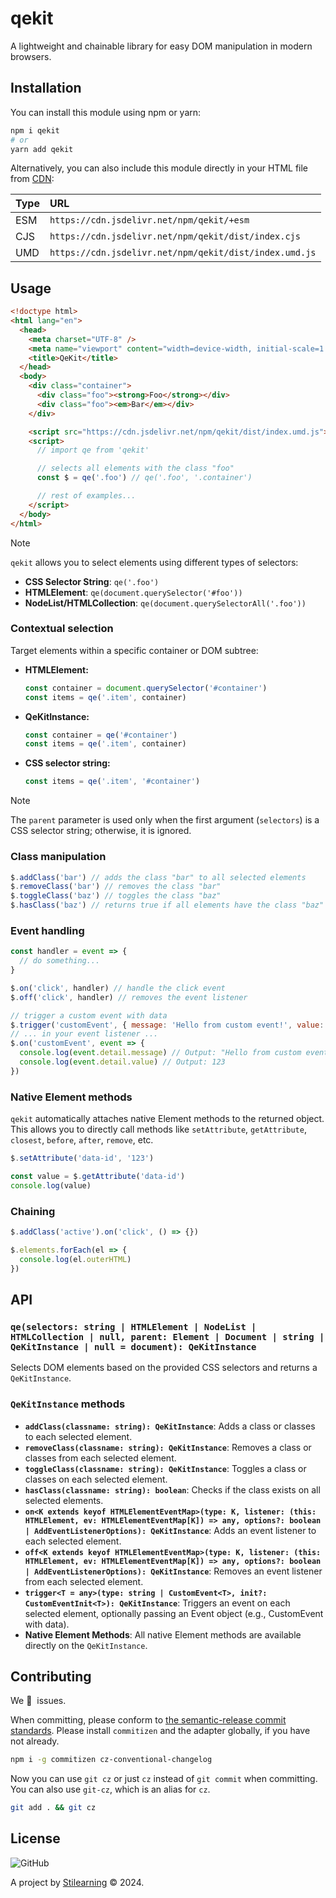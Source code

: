 # qekit

A lightweight and chainable library for easy DOM manipulation in modern browsers.

## Installation

You can install this module using npm or yarn:

```bash
npm i qekit
# or
yarn add qekit
```

Alternatively, you can also include this module directly in your HTML file from [CDN](https://www.jsdelivr.com/package/npm/qekit?tab=files&path=dist):

| Type | URL                                                    |
| :--- | :----------------------------------------------------- |
| ESM  | `https://cdn.jsdelivr.net/npm/qekit/+esm`              |
| CJS  | `https://cdn.jsdelivr.net/npm/qekit/dist/index.cjs`    |
| UMD  | `https://cdn.jsdelivr.net/npm/qekit/dist/index.umd.js` |

## Usage

```html
<!doctype html>
<html lang="en">
  <head>
    <meta charset="UTF-8" />
    <meta name="viewport" content="width=device-width, initial-scale=1.0" />
    <title>QeKit</title>
  </head>
  <body>
    <div class="container">
      <div class="foo"><strong>Foo</strong></div>
      <div class="foo"><em>Bar</em></div>
    </div>

    <script src="https://cdn.jsdelivr.net/npm/qekit/dist/index.umd.js"></script>
    <script>
      // import qe from 'qekit'

      // selects all elements with the class "foo"
      const $ = qe('.foo') // qe('.foo', '.container')

      // rest of examples...
    </script>
  </body>
</html>
```

> [!NOTE]
>
> `qekit` allows you to select elements using different types of selectors:
>
> - **CSS Selector String**: `qe('.foo')`
> - **HTMLElement**: `qe(document.querySelector('#foo'))`
> - **NodeList/HTMLCollection**: `qe(document.querySelectorAll('.foo'))`

### Contextual selection

Target elements within a specific container or DOM subtree:

- **HTMLElement:**

  ```js
  const container = document.querySelector('#container')
  const items = qe('.item', container)
  ```

- **QeKitInstance:**

  ```js
  const container = qe('#container')
  const items = qe('.item', container)
  ```

- **CSS selector string:**

  ```js
  const items = qe('.item', '#container')
  ```

> [!NOTE]
>
> The `parent` parameter is used only when the first argument (`selectors`) is a CSS selector string; otherwise, it is ignored.

### Class manipulation

```js
$.addClass('bar') // adds the class "bar" to all selected elements
$.removeClass('bar') // removes the class "bar"
$.toggleClass('baz') // toggles the class "baz"
$.hasClass('baz') // returns true if all elements have the class "baz"
```

### Event handling

```js
const handler = event => {
  // do something...
}

$.on('click', handler) // handle the click event
$.off('click', handler) // removes the event listener

// trigger a custom event with data
$.trigger('customEvent', { message: 'Hello from custom event!', value: 123 })
// ... in your event listener ...
$.on('customEvent', event => {
  console.log(event.detail.message) // Output: "Hello from custom event!"
  console.log(event.detail.value) // Output: 123
})
```

### Native Element methods

`qekit` automatically attaches native Element methods to the returned object. This allows you to directly call methods like `setAttribute`, `getAttribute`, `closest`, `before`, `after`, `remove`, etc.

```js
$.setAttribute('data-id', '123')

const value = $.getAttribute('data-id')
console.log(value)
```

### Chaining

```js
$.addClass('active').on('click', () => {})

$.elements.forEach(el => {
  console.log(el.outerHTML)
})
```

## API

### `qe(selectors: string | HTMLElement | NodeList | HTMLCollection | null, parent: Element | Document | string | QeKitInstance | null = document): QeKitInstance`

Selects DOM elements based on the provided CSS selectors and returns a `QeKitInstance`.

### `QeKitInstance` methods

- **`addClass(classname: string): QeKitInstance`**: Adds a class or classes to each selected element.
- **`removeClass(classname: string): QeKitInstance`**: Removes a class or classes from each selected element.
- **`toggleClass(classname: string): QeKitInstance`**: Toggles a class or classes on each selected element.
- **`hasClass(classname: string): boolean`**: Checks if the class exists on all selected elements.
- **`on<K extends keyof HTMLElementEventMap>(type: K, listener: (this: HTMLElement, ev: HTMLElementEventMap[K]) => any, options?: boolean | AddEventListenerOptions): QeKitInstance`**: Adds an event listener to each selected element.
- **`off<K extends keyof HTMLElementEventMap>(type: K, listener: (this: HTMLElement, ev: HTMLElementEventMap[K]) => any, options?: boolean | AddEventListenerOptions): QeKitInstance`**: Removes an event listener from each selected element.
- **`trigger<T = any>(type: string | CustomEvent<T>, init?: CustomEventInit<T>): QeKitInstance`**: Triggers an event on each selected element, optionally passing an Event object (e.g., CustomEvent with data).
- **Native Element Methods**: All native Element methods are available directly on the `QeKitInstance`.

## Contributing

We 💛&nbsp; issues.

When committing, please conform to [the semantic-release commit standards](https://www.conventionalcommits.org/). Please install `commitizen` and the adapter globally, if you have not already.

```bash
npm i -g commitizen cz-conventional-changelog
```

Now you can use `git cz` or just `cz` instead of `git commit` when committing. You can also use `git-cz`, which is an alias for `cz`.

```bash
git add . && git cz
```

## License

![GitHub](https://img.shields.io/github/license/bent10/qekit)

A project by [Stilearning](https://stilearning.com) &copy; 2024.
